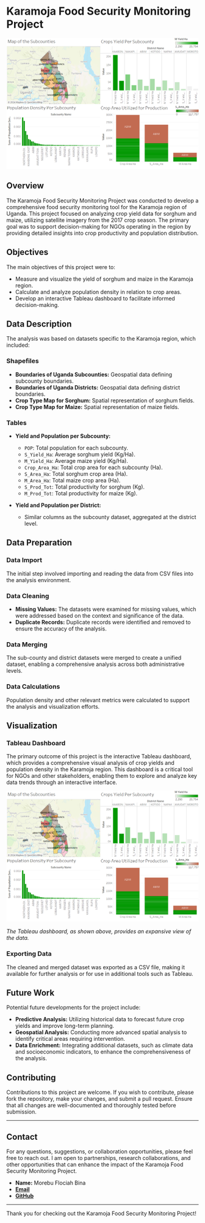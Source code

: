# Karamoja Food Security Monitoring Project
![Tableau Dashboard](dashboard.png)
## Overview

The Karamoja Food Security Monitoring Project was conducted to develop a comprehensive food security monitoring tool for the Karamoja region of Uganda. This project focused on analyzing crop yield data for sorghum and maize, utilizing satellite imagery from the 2017 crop season. The primary goal was to support decision-making for NGOs operating in the region by providing detailed insights into crop productivity and population distribution.

## Objectives

The main objectives of this project were to:
- Measure and visualize the yield of sorghum and maize in the Karamoja region.
- Calculate and analyze population density in relation to crop areas.
- Develop an interactive Tableau dashboard to facilitate informed decision-making.

## Data Description

The analysis was based on datasets specific to the Karamoja region, which included:

### Shapefiles
- **Boundaries of Uganda Subcounties:** Geospatial data defining subcounty boundaries.
- **Boundaries of Uganda Districts:** Geospatial data defining district boundaries.
- **Crop Type Map for Sorghum:** Spatial representation of sorghum fields.
- **Crop Type Map for Maize:** Spatial representation of maize fields.

### Tables
- **Yield and Population per Subcounty:**
  - `POP`: Total population for each subcounty.
  - `S_Yield_Ha`: Average sorghum yield (Kg/Ha).
  - `M_Yield_Ha`: Average maize yield (Kg/Ha).
  - `Crop_Area_Ha`: Total crop area for each subcounty (Ha).
  - `S_Area_Ha`: Total sorghum crop area (Ha).
  - `M_Area_Ha`: Total maize crop area (Ha).
  - `S_Prod_Tot`: Total productivity for sorghum (Kg).
  - `M_Prod_Tot`: Total productivity for maize (Kg).

- **Yield and Population per District:**
  - Similar columns as the subcounty dataset, aggregated at the district level.

## Data Preparation

### Data Import
The initial step involved importing and reading the data from CSV files into the analysis environment.

### Data Cleaning
- **Missing Values:** The datasets were examined for missing values, which were addressed based on the context and significance of the data.
- **Duplicate Records:** Duplicate records were identified and removed to ensure the accuracy of the analysis.

### Data Merging
The sub-county and district datasets were merged to create a unified dataset, enabling a comprehensive analysis across both administrative levels.

### Data Calculations
Population density and other relevant metrics were calculated to support the analysis and visualization efforts.

## Visualization

### Tableau Dashboard

The primary outcome of this project is the interactive Tableau dashboard, which provides a comprehensive visual analysis of crop yields and population density in the Karamoja region. This dashboard is a critical tool for NGOs and other stakeholders, enabling them to explore and analyze key data trends through an interactive interface.

![Tableau Dashboard](dashboard.png)

*The Tableau dashboard, as shown above,  provides  an expansive view of the data.*

### Exporting Data
The cleaned and merged dataset was exported as a CSV file, making it available for further analysis or for use in additional tools such as Tableau.

## Future Work

Potential future developments for the project include:
- **Predictive Analysis:** Utilizing historical data to forecast future crop yields and improve long-term planning.
- **Geospatial Analysis:** Conducting more advanced spatial analysis to identify critical areas requiring intervention.
- **Data Enrichment:** Integrating additional datasets, such as climate data and socioeconomic indicators, to enhance the comprehensiveness of the analysis.

## Contributing

Contributions to this project are welcome. If you wish to contribute, please fork the repository, make your changes, and submit a pull request. Ensure that all changes are well-documented and thoroughly tested before submission.

---

## Contact

For any questions, suggestions, or collaboration opportunities, please feel free to reach out. I am open to partnerships, research collaborations, and other opportunities that can enhance the impact of the Karamoja Food Security Monitoring Project.


- **Name:** Morebu Flociah Bina
- [**Email**](mailto:flociahbina@gmail.com)
- [**GitHub**](https://github.com/Flociah) 

---

Thank you for checking out the Karamoja Food Security Monitoring Project!

